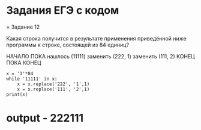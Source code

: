 # Задания ЕГЭ с кодом


= Задание 12

Какая строка получится в результате применения приведённой ниже программы к строке, состоящей из 84 единиц?

НАЧАЛО
    ПОКА нашлось (11111)
        заменить (222, 1)
        заменить (111, 2)
    КОНЕЦ ПОКА
КОНЕЦ

```
x = '1'*84
while '11111' in x:
    x = x.replace('222', '1',1)
    x = x.replace('111', '2',1)
print(x)
```

# output - 222111

